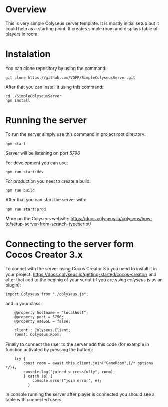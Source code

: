 # Overview
This is very simple Colyseus server template. It is mostly initial setup but it could help as a starting point. It creates simple room and displays table of players in room.
# Instalation
You can clone repository by using the command:
```
git clone https://github.com/VGFP/SimpleColyseusServer.git
```
After that you can install it using this command:
```
cd ./SimpleColyseusServer
npm install
```
# Running the server
To run the server simply use this command in project root directory:
```
npm start
```
Server will be listening on port *5796*

For development you can use:
```
npm run start:dev
```
For production you neet to create a build:
```
npm run build
```
After that you can start the server with:
```
npm run start:prod
```
More on the Colyseus website: https://docs.colyseus.io/colyseus/how-to/setup-server-from-scratch-typescript/
# Connecting to the server form Cocos Creator 3.x
To connet with the server using Cocos Creator 3.x you need to install it in your project: https://docs.colyseus.io/getting-started/cocos-creator/
and after that add to the beginig of your script (if you are ysing *colyseus.js* as an plugin):
```
import Colyseus from "./colyseus.js";
```
and in your class:
```
    @property hostname = "localhost";
    @property port = 5796;
    @property useSSL = false;

    client!: Colyseus.Client;
    room!: Colyseus.Room;
```
Finally to connect the user to the server add this code (for example in function activated by pressing the button):
```
    try {
        const room = await this.client.join("GameRoom",{/* options */});
        console.log("joined successfully", room);
        } catch (e) {
            console.error("join error", e);
          }
```
In console running the server after player is connected you should see a table with connected users.